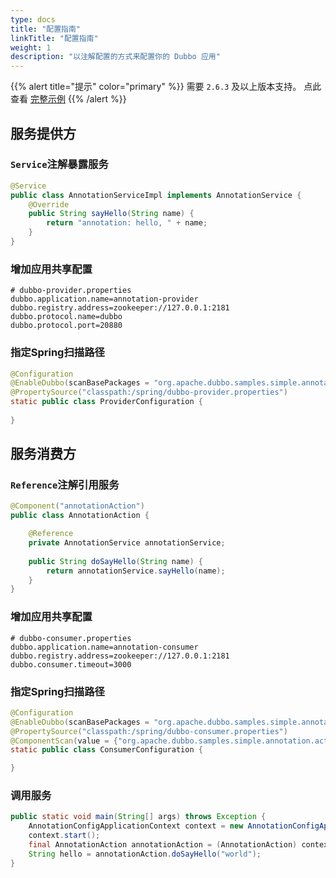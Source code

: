 ```yaml
---
type: docs
title: "配置指南"
linkTitle: "配置指南"
weight: 1
description: "以注解配置的方式来配置你的 Dubbo 应用"
---
```


{{% alert title="提示" color="primary" %}}
需要 `2.6.3` 及以上版本支持。 点此查看 [完整示例](https://github.com/apache/dubbo-samples/tree/master/dubbo-samples-annotation)
{{% /alert %}}


## 服务提供方

### `Service`注解暴露服务

```java
@Service
public class AnnotationServiceImpl implements AnnotationService {
    @Override
    public String sayHello(String name) {
        return "annotation: hello, " + name;
    }
}
```
    
### 增加应用共享配置

```properties
# dubbo-provider.properties
dubbo.application.name=annotation-provider
dubbo.registry.address=zookeeper://127.0.0.1:2181
dubbo.protocol.name=dubbo
dubbo.protocol.port=20880
```

### 指定Spring扫描路径

```java
@Configuration
@EnableDubbo(scanBasePackages = "org.apache.dubbo.samples.simple.annotation.impl")
@PropertySource("classpath:/spring/dubbo-provider.properties")
static public class ProviderConfiguration {
       
}
```

## 服务消费方

### `Reference`注解引用服务

```java
@Component("annotationAction")
public class AnnotationAction {

    @Reference
    private AnnotationService annotationService;
    
    public String doSayHello(String name) {
        return annotationService.sayHello(name);
    }
}

```
    
### 增加应用共享配置

```properties
# dubbo-consumer.properties
dubbo.application.name=annotation-consumer
dubbo.registry.address=zookeeper://127.0.0.1:2181
dubbo.consumer.timeout=3000
```

### 指定Spring扫描路径

```java
@Configuration
@EnableDubbo(scanBasePackages = "org.apache.dubbo.samples.simple.annotation.action")
@PropertySource("classpath:/spring/dubbo-consumer.properties")
@ComponentScan(value = {"org.apache.dubbo.samples.simple.annotation.action"})
static public class ConsumerConfiguration {

}
```

### 调用服务

```java
public static void main(String[] args) throws Exception {
    AnnotationConfigApplicationContext context = new AnnotationConfigApplicationContext(ConsumerConfiguration.class);
    context.start();
    final AnnotationAction annotationAction = (AnnotationAction) context.getBean("annotationAction");
    String hello = annotationAction.doSayHello("world");
}
```
